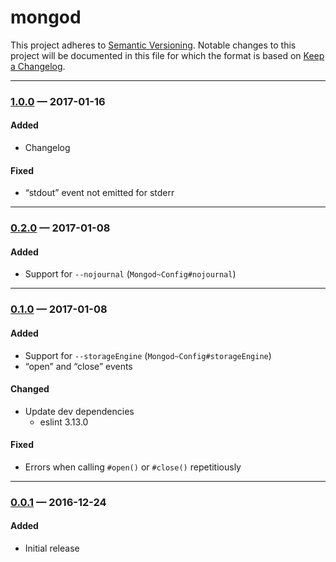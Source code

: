 # mongod

This project adheres to [Semantic Versioning](http://semver.org/). Notable
changes to this project will be documented in this file for which the format
is based on [Keep a Changelog](http://keepachangelog.com/).

---

### [1.0.0][] — 2017-01-16

#### Added

- Changelog

#### Fixed

- “stdout” event not emitted for stderr

---

### [0.2.0][] — 2017-01-08

#### Added

- Support for `--nojournal` (`Mongod~Config#nojournal`)

---

### [0.1.0][] — 2017-01-08

#### Added

- Support for `--storageEngine` (`Mongod~Config#storageEngine`)
- “open” and “close” events

#### Changed

- Update dev dependencies
  - eslint 3.13.0

#### Fixed

- Errors when calling `#open()` or `#close()` repetitiously

---

### [0.0.1][] — 2016-12-24

#### Added

- Initial release

[Unreleased]: https://github.com/BrandonZacharie/node-mongod/compare/1.0.0...HEAD
[1.0.0]: https://github.com/BrandonZacharie/node-mongod/compare/0.2.0...1.0.0
[0.2.0]: https://github.com/BrandonZacharie/node-mongod/compare/0.1.0...0.2.0
[0.1.0]: https://github.com/BrandonZacharie/node-mongod/compare/0.0.1...0.1.0 
[0.0.1]: https://github.com/BrandonZacharie/node-mongod/compare/694e8...0.0.1
